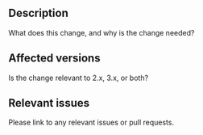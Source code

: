 ## Description

What does this change, and why is the change needed? 

## Affected versions

Is the change relevant to 2.x, 3.x, or both?

## Relevant issues

Please link to any relevant issues or pull requests.
